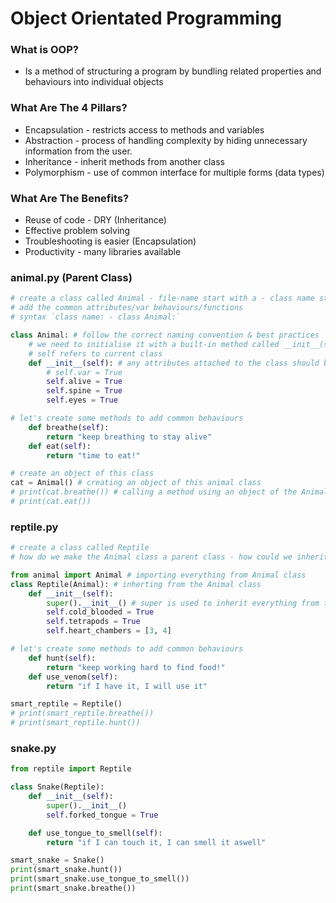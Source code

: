# Object Orientated Programming

### What is OOP?
- Is a method of structuring a program by bundling related properties and behaviours into individual objects


### What Are The 4 Pillars?
- Encapsulation - restricts access to methods and variables
- Abstraction - process of handling complexity by hiding unnecessary information from the user.
- Inheritance - inherit methods from another class 
- Polymorphism - use of common interface for multiple forms (data types)

### What Are The Benefits?
- Reuse of code - DRY (Inheritance)
- Effective problem solving 
- Troubleshooting is easier (Encapsulation)
- Productivity - many libraries available 

### animal.py (Parent Class)
```python
# create a class called Animal - file-name start with a - class name starts with A
# add the common attributes/var behaviours/functions
# syntax `class name: - class Animal:`

class Animal: # follow the correct naming convention & best practices
    # we need to initialise it with a built-in method called __init__(self)
    # self refers to current class
    def __init__(self): # any attributes attached to the class should be part of the init method
        # self.var = True
        self.alive = True
        self.spine = True
        self.eyes = True

# let's create some methods to add common behaviours
    def breathe(self):
        return "keep breathing to stay alive"
    def eat(self):
        return "time to eat!"

# create an object of this class
cat = Animal() # creating an object of this animal class
# print(cat.breathe()) # calling a method using an object of the Animal class
# print(cat.eat())
```
### reptile.py 
```python
# create a class called Reptile
# how do we make the Animal class a parent class - how could we inherit fom the Animal class

from animal import Animal # importing everything from Animal class
class Reptile(Animal): # inherting from the Animal class
    def __init__(self):
        super().__init__() # super is used to inherit everything from the parent class
        self.cold_blooded = True
        self.tetrapods = True
        self.heart_chambers = [3, 4]

# let's create some methods to add common behaviours
    def hunt(self):
        return "keep working hard to find food!"
    def use_venom(self):
        return "if I have it, I will use it"

smart_reptile = Reptile()
# print(smart_reptile.breathe())
# print(smart_reptile.hunt())
```
### snake.py
```python
from reptile import Reptile

class Snake(Reptile):
    def __init__(self):
        super().__init__()
        self.forked_tongue = True

    def use_tongue_to_smell(self):
        return "if I can touch it, I can smell it aswell"

smart_snake = Snake()
print(smart_snake.hunt())
print(smart_snake.use_tongue_to_smell())
print(smart_snake.breathe())
```
